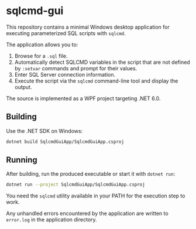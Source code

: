 # sqlcmd-gui

This repository contains a minimal Windows desktop application for executing parameterized SQL scripts with `sqlcmd`.

The application allows you to:

1. Browse for a `.sql` file.
2. Automatically detect SQLCMD variables in the script that are not defined by `:setvar` commands and prompt for their values.
3. Enter SQL Server connection information.
4. Execute the script via the `sqlcmd` command-line tool and display the output.

The source is implemented as a WPF project targeting .NET 6.0.

## Building

Use the .NET SDK on Windows:

```bash
dotnet build SqlcmdGuiApp/SqlcmdGuiApp.csproj
```

## Running

After building, run the produced executable or start it with `dotnet run`:

```bash
dotnet run --project SqlcmdGuiApp/SqlcmdGuiApp.csproj
```

You need the `sqlcmd` utility available in your PATH for the execution step to work.

Any unhandled errors encountered by the application are written to `error.log` in the application directory.
